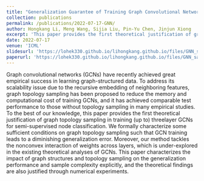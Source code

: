 ```yaml
---
title: "Generalization Guarantee of Training Graph Convolutional Networks with Graph Topology Sampling"
collection: publications
permalink: /publications/2022-07-17-GNN/
author: Hongkang Li, Meng Wang, Sijia Liu, Pin-Yu Chen, Jinjun Xiong
excerpt: 'This paper provides the first theoretical justification of graph topology sampling in training three-layer GCNs for semi-supervised node classification. '
date: 2022-07-17
venue: 'ICML'
slidesurl: 'https://lohek330.github.io/lihongkang.github.io/files/GNN_sampling_slides.pdf'
paperurl: 'https://lohek330.github.io/lihongkang.github.io/files/GNN_sampling.pdf'
---
```


Graph convolutional networks (GCNs) have recently achieved great empirical success in learning graph-structured data. To address its scalability issue due to the recursive embedding of neighboring features, graph topology sampling has been proposed to reduce the memory and computational cost of training GCNs, and it has achieved comparable test performance to those without topology sampling in many empirical studies. To the best of our knowledge, this paper provides the first theoretical justification of graph topology sampling in training (up to) threelayer GCNs for semi-supervised node classification. We formally characterize some sufficient conditions on graph topology sampling such that GCN training leads to a diminishing generalization error. Moreover, our method tackles the nonconvex interaction of weights across layers, which is under-explored in the existing theoretical analyses of GCNs. This paper characterizes the impact of graph structures and topology sampling on the generalization performance and sample complexity explicitly, and the theoretical findings are also justified through numerical experiments.
